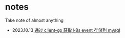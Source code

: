 # notes
Take note of almost anything

- 2023.10.13 [通过 client-go 获取 k8s event 存储到 mysql](https://github.com/py-k8s/notes/blob/main/%E9%80%9A%E8%BF%87%20client-go%20%E8%8E%B7%E5%8F%96%20k8s%20event%20%E5%AD%98%E5%82%A8%E5%88%B0%20mysql.md)
